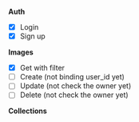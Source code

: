 **Auth**

- [x] Login
- [x] Sign up

**Images**
- [x] Get with filter
- [ ] Create (not binding user_id yet)
- [ ] Update (not check the owner yet)
- [ ] Delete (not check the owner yet)

**Collections**
